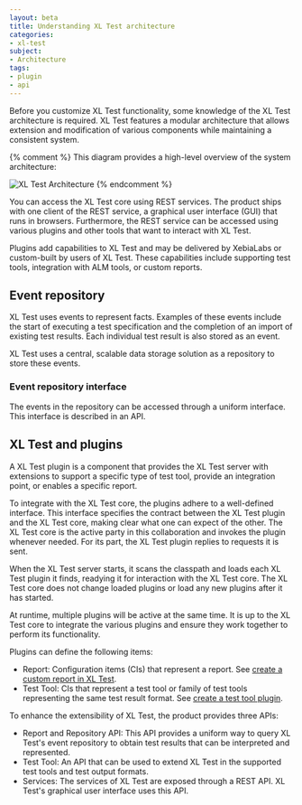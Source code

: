 ```yaml
---
layout: beta
title: Understanding XL Test architecture
categories:
- xl-test
subject:
- Architecture
tags:
- plugin
- api
---
```


Before you customize XL Test functionality, some knowledge of the XL Test architecture is required. XL Test features a modular architecture that allows extension and modification of various components while maintaining a consistent system.

{% comment %}
This diagram provides a high-level overview of the system architecture:

![XL Test Architecture](images/xl-test-architecture.png)
{% endcomment %}

You can access the XL Test core using REST services. The product ships with one client of the REST service, a graphical user interface (GUI) that runs in browsers. Furthermore, the REST service can be accessed using various plugins and other tools that want to interact with XL Test.

Plugins add capabilities to XL Test and may be delivered by XebiaLabs or custom-built by users of XL Test. These capabilities include supporting test tools, integration with ALM tools, or custom reports.

## Event repository

XL Test uses events to represent facts. Examples of these events include the start of executing a test specification and the completion of an import of existing test results. Each individual test result is also stored as an event.

XL Test uses a central, scalable data storage solution as a repository to store these events.

### Event repository interface

The events in the repository can be accessed through a uniform interface. This interface is described in an API.

## XL Test and plugins

A XL Test plugin is a component that provides the XL Test server with extensions to support a specific type of test tool, provide an integration point, or enables a specific report.

To integrate with the XL Test core, the plugins adhere to a well-defined interface. This interface specifies the contract between the XL Test plugin and the XL Test core, making  clear what one can expect of the other. The XL Test core is the active party in this collaboration and invokes the plugin whenever needed. For its part, the XL Test plugin replies to requests it is sent. 

When the XL Test server starts, it scans the classpath and loads each XL Test plugin it finds, readying it for interaction with the XL Test core. The XL Test core does not change loaded plugins or load any new plugins after it has started.

At runtime, multiple plugins will be active at the same time. It is up to the XL Test core to integrate the various plugins and ensure they work together to perform its functionality.

Plugins can define the following items:

- Report: Configuration items (CIs) that represent a report. See [create a custom report in XL Test](/xl-test/how-to/create-a-custom-report-in-xl-test.html).
- Test Tool: CIs that represent a test tool or family of test tools representing the same test result format. See [create a test tool plugin](/xl-test/how-to/create-a-test-tool-plugin.html).

To enhance the extensibility of XL Test, the product provides three APIs:

- Report and Repository API: This API provides a uniform way to query XL Test's event repository to obtain test results that can be interpreted and represented.
- Test Tool: An API that can be used to extend XL Test in the supported test tools and test output formats.
- Services: The services of XL Test are exposed through a REST API. XL Test's graphical user interface uses this API.
